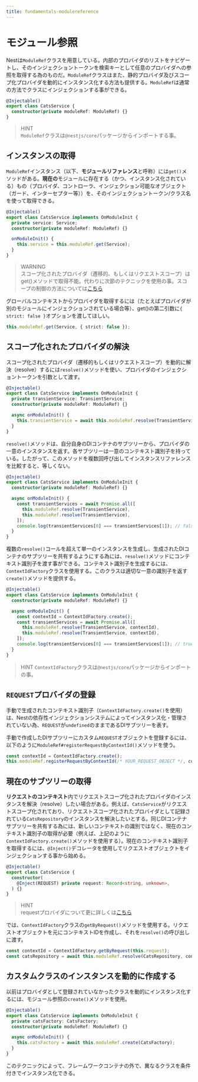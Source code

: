 ```yaml
---
title: fundamentals-modulereference
---
```


# モジュール参照
Nestは`ModuleRef`クラスを用意している。内部のプロバイダのリストをナビゲートし、そのインジェクショントークンを検索キーとして任意のプロバイダへの参照を取得する為のものだ。`ModuleRef`クラスはまた、静的プロバイダ及びスコープ化プロバイダを動的にインスタンス化する方法も提供する。`ModuleRef`は通常の方法でクラスにインジェクションする事ができる。

```ts :cats.service.ts
@Injectable()
export class CatsService {
  constructor(private moduleRef: ModuleRef) {}
}
```

>HINT  
>`ModuleRef`クラスは`@nestjs/core`パッケージからインポートする事。


## インスタンスの取得
`ModuleRef`インスタンス（以下、**モジュールリファレンス**と呼称）には`get()`メソッドがある。**現在の**モジュールに存在する（かつ、インスタンス化されている）もの（プロバイダ、コントローラ、インジェクション可能なオブジェクト（ガード、インターセプター等））を、そのインジェクショントークン/クラス名を使って取得できる。

```ts :cats.service.ts
@Injectable()
export class CatsService implements OnModuleInit {
  private service: Service;
  constructor(private moduleRef: ModuleRef) {}

  onModuleInit() {
    this.service = this.moduleRef.get(Service);
  }
}
```

>WARNING  
>スコープ化されたプロバイダ（遷移的、もしくはリクエストスコープ）はget()メソッドで取得不能。代わりに次節のテクニックを使用の事。スコープの制御の方法については[こちら](https://zenn.dev/kisihara_c/books/nest-officialdoc-jp/viewer/fundamentals-injectionscopes)

グローバルコンテキストからプロバイダを取得するには（たとえばプロバイダが別のモジュールにインジェクションされている場合等）、get()の第二引数に`{ strict: false }`オプションを渡してほしい。

```ts
this.moduleRef.get(Service, { strict: false });
```

## スコープ化されたプロバイダの解決

スコープ化されたプロバイダ（遷移的もしくはリクエストスコープ）を動的に解決（resolve）するには`resolve()`メソッドを使い、プロバイダのインジェクショントークンを引数として渡す。

```ts : cats.service.ts
@Injectable()
export class CatsService implements OnModuleInit {
  private transientService: TransientService;
  constructor(private moduleRef: ModuleRef) {}

  async onModuleInit() {
    this.transientService = await this.moduleRef.resolve(TransientService);
  }
}
```

`resolve()`メソッドは、自分自身のDIコンテナのサブツリーから、プロバイダの一意のインスタンスを返す。各サブツリーは一意のコンテキスト識別子を持っている。したがって、このメソッドを複数回呼び出してインスタンスリファレンスを比較すると、等しくない。

```ts :cats.service.ts
@Injectable()
export class CatsService implements OnModuleInit {
  constructor(private moduleRef: ModuleRef) {}

  async onModuleInit() {
    const transientServices = await Promise.all([
      this.moduleRef.resolve(TransientService),
      this.moduleRef.resolve(TransientService),
    ]);
    console.log(transientServices[0] === transientServices[1]); // false
  }
}
```

複数の`resolve()`コールを超えて単一のインスタンスを生成し、生成されたDIコンテナのサブツリーを共有するようにする為には、`resolve()`メソッドにコンテキスト識別子を渡す事ができる。コンテキスト識別子を生成するには、`ContextIdFactory`クラスを使用する。このクラスは適切な一意の識別子を返す`create()`メソッドを提供する。

```ts :cats.service.ts
@Injectable()
export class CatsService implements OnModuleInit {
  constructor(private moduleRef: ModuleRef) {}

  async onModuleInit() {
    const contextId = ContextIdFactory.create();
    const transientServices = await Promise.all([
      this.moduleRef.resolve(TransientService, contextId),
      this.moduleRef.resolve(TransientService, contextId),
    ]);
    console.log(transientServices[0] === transientServices[1]); // true
  }
}
```

>HINT
>`ContextIdFactory`クラスは`@nestjs/core`パッケージからインポートの事。

## `REQUEST`プロバイダの登録

手動で生成されたコンテキスト識別子（`ContextIdFactory.create()`を使用）は、Nestの依存性インジェクションシステムによってインスタンス化・管理されていない為、`REQUEST`が`undefined`のままであるDIサブツリーを表す。

手動で作成したDIサブツリーにカスタム`REQUEST`オブジェクトを登録するには、以下のように`ModuleRef#registerRequestByContextId()`メソッドを使う。

```ts
const contextId = ContextIdFactory.create();
this.moduleRef.registerRequestByContextId(/* YOUR_REQUEST_OBJECT */, contextId);
```

## 現在のサブツリーの取得

**リクエストのコンテキスト**内でリクエストスコープ化されたプロバイダのインスタンスを解決（resolve）したい場合がある。例えば、`CatsService`がリクエストスコープ化されており、リクエストスコープ化されたプロバイダとして記録されている`CatsRepository`のインスタンスを解決したいとする。同じDIコンテナサブツリーを共有する為には、新しいコンテキストの識別ではなく、現在のコンテキスト識別子の取得が必要（例えば、上記のように`ContextIdFactory.create()`メソッドを使用する）。現在のコンテキスト識別子を取得するには、`@Inject()`デコレータを使用してリクエストオブジェクトをインジェクションする事から始める。

```ts :cats.service.ts 
@Injectable()
export class CatsService {
  constructor(
    @Inject(REQUEST) private request: Record<string, unknown>,
  ) {}
}
```

>HINT  
>requestプロバイダについて更に詳しくは[こちら](https://zenn.dev/kisihara_c/books/nest-officialdoc-jp/viewer/fundamentals-injectionscopes#%E3%83%AA%E3%82%AF%E3%82%A8%E3%82%B9%E3%83%88%E3%83%97%E3%83%AD%E3%83%90%E3%82%A4%E3%83%80)

では、`ContextIdFactory`クラスの`getByRequest()`メソッドを使用する。リクエストオブジェクトを元にコンテキストIDを作成し、それを`resolve()`の呼び出しに渡す。

```ts
const contextId = ContextIdFactory.getByRequest(this.request);
const catsRepository = await this.moduleRef.resolve(CatsRepository, contextId);
```

## カスタムクラスのインスタンスを動的に作成する

以前はプロバイダとして登録されていなかったクラスを動的にインスタンス化するには、モジュール参照の`create()`メソッドを使用。

```ts cats.service.ts
@Injectable()
export class CatsService implements OnModuleInit {
  private catsFactory: CatsFactory;
  constructor(private moduleRef: ModuleRef) {}

  async onModuleInit() {
    this.catsFactory = await this.moduleRef.create(CatsFactory);
  }
}
```
このテクニックによって、フレームワークコンテナの外で、異なるクラスを条件付きでインスタンス化できる。